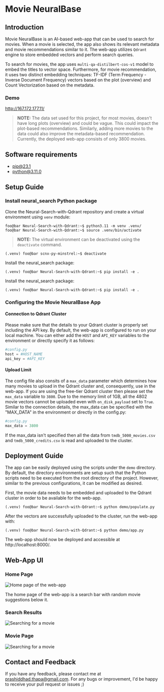 # Movie NeuralBase

## Introduction
Movie NeuralBase is an AI-based web-app that can be used to search for movies. When a movie is selected, the app also shows its relevant metadata and movie recommendations similar to it. The web-app utilizes `Qdrant` engine to store embedded vectors and perform search queries. 

To search for movies, the app uses `multi-qa-distilbert-cos-v1` model to embed the titles to vector space. Furthermore, for movie recommendation, it uses two distinct embedding techniques: TF-IDF (Term Frequency - Inverse Document Frequency) vectors based on the plot (overview) and Count Vectorization based on the metadata. 

### Demo
http://167.172.177.11/

>**NOTE:**
>The data set used for this project, for most movies, doesn't have long plots (overview) and could be vague. This could impact the plot-based recommendations. Similarly, adding more movies to the data could also improve the metadata-based recommendation. Currently, the deployed web-app consists of only 3800 movies.


## Software requirements

- pip@23.1
- python@3.11.0

## Setup Guide

### Install neural_search Python package

Clone the Neural-Search-with-Qdrant repository and create a virtual environment using `venv` module:
​
```console
foo@bar Neural-Search-with-Qdrant:~$ python3.11 -m venv .venv/
foo@bar Neural-Search-with-Qdrant:~$ source .venv/bin/activate
```

>**NOTE:**
>The virtual environment can be deactivated using the `deactivate` command.
```console
(.venv) foo@bar scnx-py-minstrel:~$ deactivate
```


Install the neural_search package:
```console
(.venv) foo@bar Neural-Search-with-Qdrant:~$ pip install -e .
```

Install the neural_search package:
```console
(.venv) foo@bar Neural-Search-with-Qdrant:~$ pip install -e .
```

### Configuring the Movie NeuralBase App

#### Connection to Qdrant Cluster
Please make sure that the details to your Qdrant cluster is properly set including the API key. By default, the web-app is configured to run on your local machine. You can either add the `HOST` and `API_KEY` variables to the environment or directly specify it as follows:

```python
#config.py
host = #HOST_NAME
api_key = #API_KEY
```

#### Upload Limit
The config file also consits of a `max_data` parameter which determines how many movies to upload in the Qdrant cluster and, consequently, use in the web-app. If you are using the free-tier Qdrant cluster then please set the `max_data` variable to `3800`. Due to the memory limit of 1GB, all the 4802 movie vectors cannot be uploaded even with `on_disk_payload` set to `True`. Similar to the connection details, the max_data can be specified with the "MAX_DATA" in the environment or directly in the config.py:

```python
#config.py
max_data = 3800
```

If the max_data isn't specified then all the data from `tmdb_5000_movies.csv` and `tmdb_5000_credits.csv` is read and uploaded to the cluster.

## Deployment Guide

The app can be easily deployed using the scripts under the `demo` directory. By default, the directory environments are setup such that the Python scripts need to be executed from the root directory of the project. However, similar to the previous configurations, it can be modified as desired.

 First, the movie data needs to be embedded and uploaded to the Qdrant cluster in order to be available for the web-app. 
```console
(.venv) foo@bar Neural-Search-with-Qdrant:~$ python demo/populate.py
```

After the vectors are successfully uploaded to the cluster, run the web-app with:
```console
(.venv) foo@bar Neural-Search-with-Qdrant:~$ python demo/app.py
```

The web-app should now be deployed and accessible at http://localhost:8000/.

## Web-App UI

### Home Page

![Home page of the web-app](https://i.imgur.com/msfTazu.png "Home Page")

The home page of the web-app is a search bar with random movie suggestions below it. 

### Search Results

![Searching for a movie](https://i.imgur.com/eLyHs5m.png "Search Results")

### Movie Page

![Searching for a movie](https://i.imgur.com/5BQ6NWA.png "Search Results")

## Contact and Feedback

If you have any feedback, please contact me at prashiddhad.thapa@gmail.com. For any bugs or improvement, I'd be happy to receive your pull request or issues ;)

